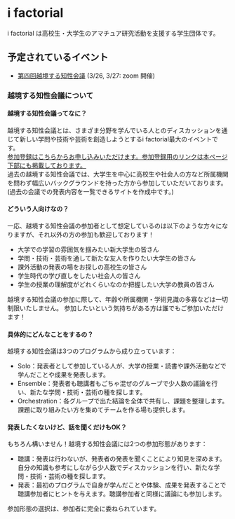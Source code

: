 # i factorial

i factorial は高校生・大学生のアマチュア研究活動を支援する学生団体です。

## 予定されているイベント

- [第四回越境する知性会議](./ekkyo/event4.md) (3/26, 3/27: zoom 開催)

### 越境する知性会議について
#### 越境する知性会議ってなに？
越境する知性会議とは、さまざま分野を学んでいる人とのディスカッションを通じて新しい学問や技術や芸術を創造しようとするi factorial最大のイベントです。  
[参加登録はこちらからお申し込みいただけます。参加登録用のリンクは本ページ下部にも掲載しております。](https://forms.gle/Sdy53h5LUSWp9ftr5)  
過去の越境する知性会議では、大学生を中心に高校生や社会人の方など所属機関を問わず幅広いバックグラウンドを持った方から参加していただいております。  
(過去の会議での発表内容を一覧できるサイトを作成中です。)

#### どういう人向けなの？
一応、越境する知性会議の参加者として想定しているのは以下のような方々になりますが、それ以外の方の参加も歓迎しております！

* 大学での学習の雰囲気を掴みたい新大学生の皆さん
* 学問・技術・芸術を通して新たな友人を作りたい大学生の皆さん
* 課外活動の発表の場をお探しの高校生の皆さん
* 学生時代の学び直しをしたい社会人の皆さん
* 学生の授業の理解度がどれくらいなのか把握したい大学の教員の皆さん  

越境する知性会議の参加に際して、年齢や所属機関・学術見識の多寡などは一切制限いたしません。
参加したいという気持ちがある方は誰でもご参加いただけます！

#### 具体的にどんなことをするの？
越境する知性会議は3つのプログラムから成り立っています：  

* Solo：発表者として参加している人が、大学の授業・読書や課外活動などで学んだことや成果を発表します。
* Ensemble：発表者も聴講者もごちゃ混ぜのグループで少人数の議論を行い、新たな学問・技術・芸術の種を探します。
* Orchestration：各グループで出た結論を全体で共有し、課題を整理します。課題に取り組みたい方を集めてチームを作る場も提供します。

#### 発表したくないけど、話を聞くだけもOK？
もちろん構いません！越境する知性会議には2つの参加形態があります：

* 聴講：発表は行わないが、発表者の発表を聞くことにより知見を深めます。自分の知識も参考にしながら少人数でディスカッションを行い、新たな学問・技術・芸術の種を探します。
* 発表：最初のプログラムで自身が学んだことや体験、成果を発表することで聴講参加者にヒントを与えます。聴講参加者と同様に議論にも参加します。

参加形態の選択は、参加者に完全に委ねられています。
